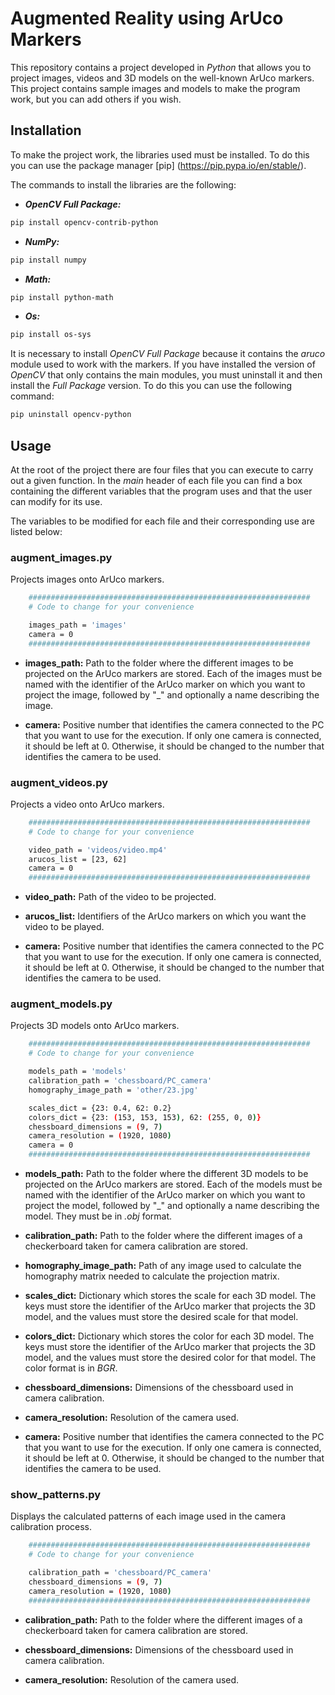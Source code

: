 # Augmented Reality using ArUco Markers

This repository contains a project developed in *Python* that allows you to project images, videos and 3D models on the well-known ArUco markers. This project contains sample images and models to make the program work, but you can add others if you wish.

## Installation

To make the project work, the libraries used must be installed. To do this you can use the package manager [pip] (https://pip.pypa.io/en/stable/).

The commands to install the libraries are the following:

* ***OpenCV Full Package:***

```bash
pip install opencv-contrib-python
```

* ***NumPy:***

```bash
pip install numpy
```

* ***Math:***

```bash
pip install python-math
```

* ***Os:***

```bash
pip install os-sys
```

It is necessary to install *OpenCV Full Package* because it contains the *aruco* module used to work with the markers. If you have installed the version of *OpenCV* that only contains the main modules, you must uninstall it and then install the *Full Package* version. To do this you can use the following command:

```bash
pip uninstall opencv-python
```

## Usage

At the root of the project there are four files that you can execute to carry out a given function. In the *main* header of each file you can find a box containing the different variables that the program uses and that the user can modify for its use. 

The variables to be modified for each file and their corresponding use are listed below:

### augment_images.py

Projects images onto ArUco markers.

```bash
    ###############################################################
    # Code to change for your convenience

    images_path = 'images'
    camera = 0
    ###############################################################
```

* **images_path:** Path to the folder where the different images to be projected on the ArUco markers are stored. Each of the images must be named with the identifier of the ArUco marker on which you want to project the image, followed by "_" and optionally a name describing the image.

* **camera:** Positive number that identifies the camera connected to the PC that you want to use for the execution. If only one camera is connected, it should be left at 0. Otherwise, it should be changed to the number that identifies the camera to be used.

### augment_videos.py

Projects a video onto ArUco markers.

```bash
    ###############################################################
    # Code to change for your convenience

    video_path = 'videos/video.mp4'
    arucos_list = [23, 62]
    camera = 0
    ###############################################################
```

* **video_path:** Path of the video to be projected.

* **arucos_list:** Identifiers of the ArUco markers on which you want the video to be played.

* **camera:** Positive number that identifies the camera connected to the PC that you want to use for the execution. If only one camera is connected, it should be left at 0. Otherwise, it should be changed to the number that identifies the camera to be used.

### augment_models.py

Projects 3D models onto ArUco markers.

```bash
    ###############################################################
    # Code to change for your convenience

    models_path = 'models'
    calibration_path = 'chessboard/PC_camera'
    homography_image_path = 'other/23.jpg'

    scales_dict = {23: 0.4, 62: 0.2}
    colors_dict = {23: (153, 153, 153), 62: (255, 0, 0)}
    chessboard_dimensions = (9, 7)
    camera_resolution = (1920, 1080)
    camera = 0
    ###############################################################
```

* **models_path:** Path to the folder where the different 3D models to be projected on the ArUco markers are stored. Each of the models must be named with the identifier of the ArUco marker on which you want to project the model, followed by "_" and optionally a name describing the model. They must be in *.obj* format.

* **calibration_path:** Path to the folder where the different images of a checkerboard taken for camera calibration are stored.

* **homography_image_path:** Path of any image used to calculate the homography matrix needed to calculate the projection matrix.

* **scales_dict:** Dictionary which stores the scale for each 3D model. The keys must store the identifier of the ArUco marker that projects the 3D model, and the values must store the desired scale for that model.

* **colors_dict:** Dictionary which stores the color for each 3D model. The keys must store the identifier of the ArUco marker that projects the 3D model, and the values must store the desired color for that model. The color format is in *BGR*.

* **chessboard_dimensions:** Dimensions of the chessboard used in camera calibration.

* **camera_resolution:** Resolution of the camera used.

* **camera:** Positive number that identifies the camera connected to the PC that you want to use for the execution. If only one camera is connected, it should be left at 0. Otherwise, it should be changed to the number that identifies the camera to be used.

### show_patterns.py

Displays the calculated patterns of each image used in the camera calibration process.

```bash
    ###############################################################
    # Code to change for your convenience

    calibration_path = 'chessboard/PC_camera'
    chessboard_dimensions = (9, 7)
    camera_resolution = (1920, 1080)
    ###############################################################
```

* **calibration_path:** Path to the folder where the different images of a checkerboard taken for camera calibration are stored.

* **chessboard_dimensions:** Dimensions of the chessboard used in camera calibration.

* **camera_resolution:** Resolution of the camera used.
